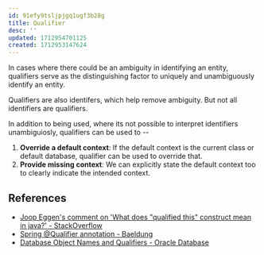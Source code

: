 ```yaml
---
id: 91efy9tsljpjgq1ugf3b28g
title: Qualifier
desc: ''
updated: 1712954701125
created: 1712953147624
---
```


In cases where there could be an ambiguity in identifying an entity, qualifiers serve as the distinguishing factor to uniquely and unambiguously identify an entity.

Qualifiers are also identifers, which help remove ambiguity. But not all identifiers are qualifiers.

In addition to being used, where its not possible to interpret identifiers unambiguiosly, qualifiers can be used to --

1. **Override a default context**: 
    If the default context is the current class or default database, qualifier can be used to override that.
2. **Provide missing context**:
    We can explicitly state the default context too to clearly indicate the intended context.

## References

- [Joop Eggen's comment on 'What does "qualified this" construct mean in java?' - StackOverflow](https://stackoverflow.com/questions/11276994/what-does-qualified-this-construct-mean-in-java#comment14829768_11276994)
- [Spring @Qualifier annotation - Baeldung](https://www.baeldung.com/spring-qualifier-annotation)
- [Database Object Names and Qualifiers - Oracle Database](https://docs.oracle.com/en/database/oracle/oracle-database/23/sqlrf/Database-Object-Names-and-Qualifiers.html#GUID-75337742-67FD-4EC0-985F-741C93D918DA)